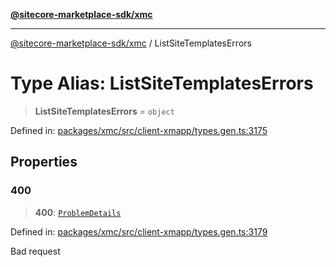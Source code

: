 [**@sitecore-marketplace-sdk/xmc**](../README.md)

***

[@sitecore-marketplace-sdk/xmc](../README.md) / ListSiteTemplatesErrors

# Type Alias: ListSiteTemplatesErrors

> **ListSiteTemplatesErrors** = `object`

Defined in: [packages/xmc/src/client-xmapp/types.gen.ts:3175](https://github.com/Sitecore/sitecore-marketplace-sdk/blob/af886e6134b8d1079ef5b8ef70b7eb2f1d9c8aeb/packages/xmc/src/client-xmapp/types.gen.ts#L3175)

## Properties

### 400

> **400**: [`ProblemDetails`](ProblemDetails.md)

Defined in: [packages/xmc/src/client-xmapp/types.gen.ts:3179](https://github.com/Sitecore/sitecore-marketplace-sdk/blob/af886e6134b8d1079ef5b8ef70b7eb2f1d9c8aeb/packages/xmc/src/client-xmapp/types.gen.ts#L3179)

Bad request
